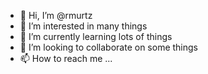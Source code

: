 - 👋 Hi, I’m @rmurtz
- 👀 I’m interested in many things
- 🌱 I’m currently learning lots of things
- 💞️ I’m looking to collaborate on some things
- 📫 How to reach me ...

<!---
rmurtz/rmurtz is a ✨ special ✨ repository because its `README.md` (this file) appears on your GitHub profile.
You can click the Preview link to take a look at your changes.
--->
